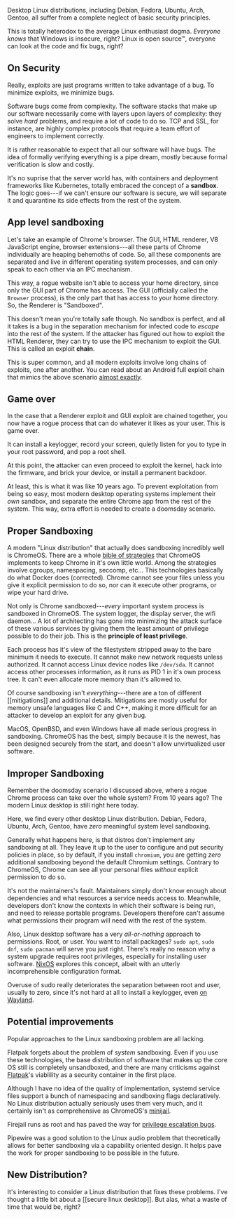 Desktop Linux distributions, including Debian, Fedora,
Ubuntu, Arch, Gentoo, all suffer from a complete neglect
of basic security principles.

This is totally heterodox to the average Linux enthusiast
dogma. *Everyone knows* that Windows is insecure, right?
Linux is open source™, everyone can look at the code and
fix bugs, right?

## On Security

Really, exploits are just programs written to take
advantage of a bug. To minimize exploits, we minimize bugs.

Software bugs come from complexity. The software stacks
that make up our software necessarily come with layers
upon layers of complexity: they solve *hard* problems,
and require a lot of code to do so. TCP and SSL, for
instance, are highly complex protocols that require
a team effort of engineers to implement correctly.

It is rather reasonable to expect that all our software
will have bugs. The idea of formally verifying everything
is a pipe dream, mostly
because formal verification is slow and costly.

It's no suprise that the server world has, with containers
and deployment frameworks like Kubernetes, totally embraced
the concept of a **sandbox**. The logic goes---if we can't
ensure our software is secure, we will separate it and
quarantine its side effects from the rest of the system.

## App level sandboxing

Let's take an example of Chrome's browser. The GUI,
HTML renderer, V8 JavaScript engine, browser extensions---all
these parts of Chrome individually are heaping behemoths
of code. So, all these components are separated and live in
different operating system processes, and can only speak
to each other via an IPC mechanism.

This way, a rogue website isn't able to access your home
directory, since only the GUI part of Chrome has access.
The GUI (officially called the `Browser` process), is the
only part that has access to your home directory. So, the Renderer
is "Sandboxed".

This doesn't mean you're totally safe though. No sandbox is perfect,
and all it takes is a bug in the separation mechanism for infected code to *escape*
into the rest of the system. If the attacker has figured out how
to exploit the HTML Renderer, they can try to use the IPC mechanism
to exploit the GUI. This is called an exploit **chain**.

This is super common, and all modern exploits involve long chains
of exploits, one after another. You can read about an Android full
exploit chain that mimics the above scenario [almost exactly](https://github.blog/2021-03-24-real-world-exploit-chains-explained/).

## Game over

In the case that a Renderer exploit and GUI exploit are chained
together, you now have a rogue process that can do whatever
it likes as your user. This is game over.

It can install a keylogger,
record your screen, quietly listen for you
to type in your root password, and pop a root shell.

At this point, the attacker can even proceed to exploit the kernel,
hack into the firmware, and brick your device, or install a permanent
backdoor.

At least, this is what it was like 10 years ago. To prevent exploitation from being so easy, most modern desktop operating systems
implement their *own* sandbox, and separate the entire Chrome
app from the rest of the system. This way, extra effort is needed to create
a doomsday scenario.

## Proper Sandboxing

A modern "Linux distribution" that actually does sandboxing
incredibly well is ChromeOS. There are a whole [bible of strategies](https://www.chromium.org/chromium-os/chromiumos-design-docs/system-hardening/)
that ChromeOS implements to keep Chrome in it's own little world.
Among the strategies involve cgroups, namespacing, seccomp, etc...
This technologies basically do what Docker does (corrected).
Chrome cannot see your files unless you give
it explicit permission to do so, nor can it execute other programs, or wipe your hard drive.

Not only is Chrome sandboxed---*every* important system process
is sandboxed in ChromeOS. The system logger, the display server, the
wifi daemon... A lot of architecting has gone into minimizing the
attack surface of these various services by giving them the least
amount of privilege possible to do their job. This is the
**principle of least privilege**.

Each process has it's view of the filestystem stripped away to the
bare minimum it needs to execute. It cannot make new network requests
unless authorized. It cannot access Linux device nodes like `/dev/sda`.
It cannot access other processes information, as it runs as PID 1 in
it's own process tree. It can't even allocate more memory than it's allowed
to.

Of course sandboxing isn't *everything*---there are a ton of
different [[mitigations]] and additional details. Mitigations
are mostly useful for memory unsafe languages like C and C++,
making it more difficult for an attacker to develop an exploit
for any given bug.

MacOS, OpenBSD, and even Windows have all made serious progress in sandboxing. ChromeOS
has the best, simply because it is the newest, has been designed securely from the start, and doesn't allow unvirtualized user software.

## Improper Sandboxing

Remember the doomsday scenario I discussed above, where a rogue Chrome
process can take over the whole system? From 10 years ago? The modern Linux
desktop is still right here today.

Here, we find every other desktop Linux distribution. Debian, Fedora,
Ubuntu, Arch, Gentoo, have *zero* meaningful system level sandboxing.

Generally what happens here, is that distros don't implement any sandboxing at all.
They leave it up to the user to configure and put security policies in place,
so by default, if you install `chromium`, you are getting *zero* additional
sandboxing beyond the default Chromium settings. Contrary to ChromeOS,
Chrome can see all your personal files *without* explicit permission to do so.

It's not the maintainers's fault. Maintainers simply don't know
enough about dependencies and what resources a service needs access to. Meanwhile, developers
don't know the contexts in which their software is being run, and need to release portable programs.
Developers therefore can't assume what permissions their program will need with the rest of the system.

Also, Linux desktop software has a very *all-or-nothing* approach to permissions.
Root, or user. You want to install packages? `sudo apt`, `sudo dnf`, `sudo pacman` will serve you just right.
There's really no reason why a system upgrade requires root privileges, especially for installing user software.
[NixOS](https://nixos.org) explores this concept, albeit with an utterly incomprehensible configuration format.

Overuse of sudo really deteriorates the separation between root and user,
usually to zero, since it's not hard at all to install a keylogger, even
[on Wayland](https://github.com/Aishou/wayland-keylogger).

## Potential improvements

Popular approaches to the Linux sandboxing problem are all lacking.

Flatpak forgets about the problem of *system* sandboxing.
Even if you use these technologies, the base distribution of software
that makes up the core OS still is completely unsandboxed, and there are
many criticisms against [Flatpak](https://github.com/flatpak/flatpak/issues/4983)'s
viablility as a security container in the first place.

Although I have no idea of the quality of implementation, systemd service
files support a bunch of namespacing and sandboxing flags declaratively.
No Linux distribution actually seriously uses them very much, and it
certainly isn't as comprehensive as ChromeOS's [minijail](https://github.com/google/minijail).

Firejail runs as root and has paved the way for [privilege escalation bugs](https://www.cvedetails.com/cve/CVE-2019-12499/).

Pipewire was a good solution to the Linux audio problem that theoretically
allows for better sandboxing via a capability oriented design. It helps
pave the work for proper sandboxing to be possible in the future.

## New Distribution?

It's interesting to consider a Linux distribution that fixes these problems.
I've thought a little bit about a [[secure linux desktop]]. But alas,
what a waste of time that would be, right?
